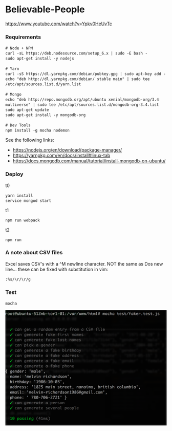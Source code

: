 # Believable-People

https://www.youtube.com/watch?v=Ypkv0HeUvTc

### Requirements 
```
# Node + NPM
curl -sL https://deb.nodesource.com/setup_6.x | sudo -E bash -
sudo apt-get install -y nodejs

# Yarn
curl -sS https://dl.yarnpkg.com/debian/pubkey.gpg | sudo apt-key add -
echo "deb http://dl.yarnpkg.com/debian/ stable main" | sudo tee /etc/apt/sources.list.d/yarn.list

# Mongo
echo "deb http://repo.mongodb.org/apt/ubuntu xenial/mongodb-org/3.4 multiverse" | sudo tee /etc/apt/sources.list.d/mongodb-org-3.4.list
sudo apt-get update
sudo apt-get install -y mongodb-org

# Dev Tools
npm install -g mocha nodemon

```
See the following links:
* https://nodejs.org/en/download/package-manager/
* https://yarnpkg.com/en/docs/install#linux-tab
* https://docs.mongodb.com/manual/tutorial/install-mongodb-on-ubuntu/

### Deploy
t0
```
yarn install
service mongod start
```
t1
```
npm run webpack
```
t2
```
npm run 
```

### A note about CSV files
Excel saves CSV's with a ^M newline character. NOT the same as Dos new line... these can be fixed with substitution in vim:
```
:%s/\r/\r/g
```


### Test
```
mocha
```
<img src="/mocha-screenshot.png" />